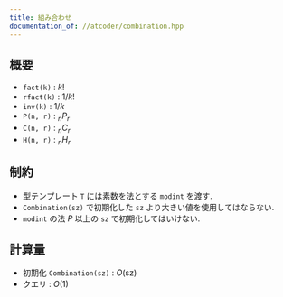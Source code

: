 ```yaml
---
title: 組み合わせ
documentation_of: //atcoder/combination.hpp
---
```


## 概要

- `fact(k)` : $k!$
- `rfact(k)` : $1/k!$
- `inv(k)` : $1/k$
- `P(n, r)` : ${}_nP_r$
- `C(n, r)` : ${}_nC_r$
- `H(n, r)` : ${}_nH_r$

## 制約

- 型テンプレート `T` には素数を法とする `modint` を渡す.
- `Combination(sz)` で初期化した `sz` より大きい値を使用してはならない.
- `modint` の法 $P$ 以上の `sz` で初期化してはいけない.

## 計算量

- 初期化 `Combination(sz)` : $O(\mathrm{sz})$
- クエリ : $O(1)$